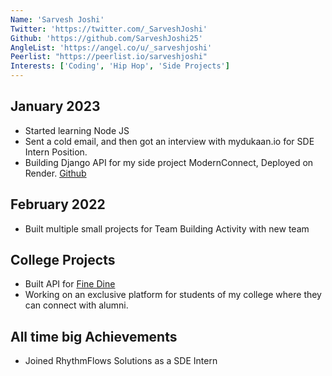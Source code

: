```yaml
---
Name: 'Sarvesh Joshi'
Twitter: 'https://twitter.com/_SarveshJoshi'
Github: 'https://github.com/SarveshJoshi25'
AngleList: 'https://angel.co/u/_sarveshjoshi'
Peerlist: "https://peerlist.io/sarveshjoshi"
Interests: ['Coding', 'Hip Hop', 'Side Projects']
---
```


## January 2023
- Started learning Node JS
- Sent a cold email, and then got an interview with mydukaan.io for SDE Intern Position.
- Building Django API for my side project ModernConnect, Deployed on Render. [Github](https://github.com/SarveshJoshi25/ModernConnect)

## February 2022

- Built multiple small projects for Team Building Activity with new team 

## College Projects 

- Built API for [Fine Dine](https://admin-fine-dine.herokuapp.com/)
- Working on an exclusive platform for students of my college where they can connect with alumni.

## All time big Achievements
- Joined RhythmFlows Solutions as a SDE Intern
